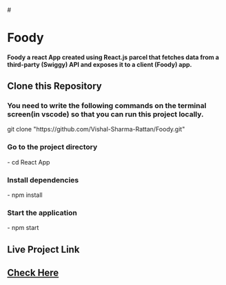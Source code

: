 #<h1>Foody</h1>


<h4>Foody  a react App created using React.js  parcel that fetches data from a third-party (Swiggy) API and exposes it to a client (Foody) app.</h4>
<h2> Clone this Repository</h2>
<h3>You need to write the following commands on the terminal screen(in vscode) so that you can run this project locally.</h3>
      git clone "https://github.com/Vishal-Sharma-Rattan/Foody.git"
<h3>Go to the project directory</h3>
      -  cd React App
<h3>Install dependencies</h3>
      -  npm install
<h3>Start the application</h3>
      -  npm start
<h2>Live Project Link <a href="https://vishal-foody.netlify.app" "><h4>Check Here</h4></a></h2>

